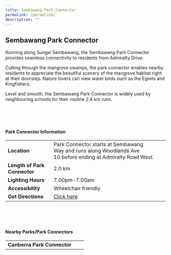 ```yaml
---
title: Sembawang Park Connector
permalink: /permalink/
description: ""
---
```

## Sembawang Park Connector

Running along Sungei Sembawang, the Sembawang Park Connector provides seamless connectivity to residents from Admiralty Drive.  
  
Cutting through the mangrove swamps, the park connector enables nearby residents to appreciate the beautiful scenery of the mangrove habitat right at their doorstep. Nature lovers can view water birds such as the Egrets and Kingfishers.

Level and smooth, the Sembawang Park Connector is widely used by neighbouring schools for their routine 2.4 km runs.

<br>
<br>
<br>

#### Park Connector Information
|  |  |  |
| -------- | -------- | -------- |
| **Location** | Park Connector starts at&nbsp;Sembawang Way&nbsp;and runs along&nbsp;Woodlands Ave 10&nbsp;before ending at&nbsp;Admiralty Road West. |  |
| **Length of Park Connector** |2.0 km |  |
| **Lighting Hours** | 7.00pm-7.00am | |
| **Accessibility** | Wheelchair friendly | |
| **Get Directions** |[Click here](http://www.onemap.gov.sg/main/v2/?lat=1.447520901789945&amp;lng=103.81288801072014) | |

<br>
<br>
<br>	

#### Nearby Parks/Park Connectors
|   |  |  |
| -------- | -------- | -------- |
| **Canberra Park Connector** | | |

